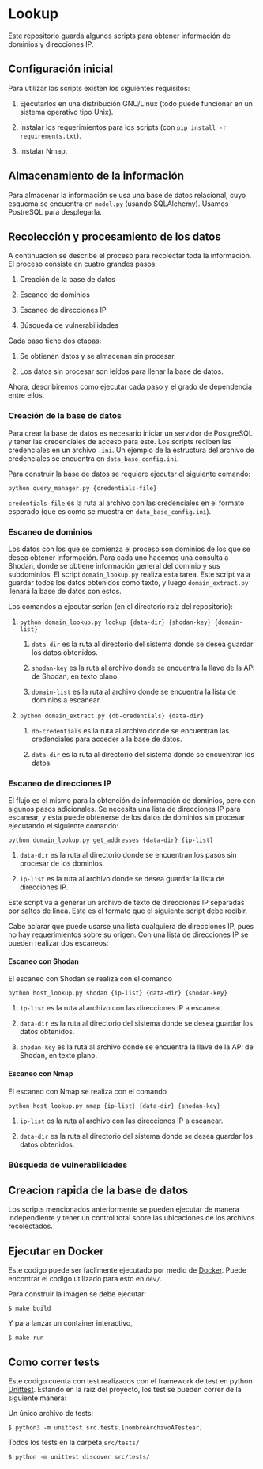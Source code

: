 # Lookup

Este repositorio guarda algunos scripts para obtener información de dominios y direcciones IP.

## Configuración inicial

Para utilizar los scripts existen los siguientes requisitos:

1. Ejecutarlos en una distribución GNU/Linux (todo puede funcionar en un sistema operativo tipo Unix).

2. Instalar los requerimientos para los scripts (con `pip install -r requirements.txt`).

3. Instalar Nmap.

## Almacenamiento de la información

Para almacenar la información se usa una base de datos relacional, cuyo esquema se encuentra en ```model.py``` (usando SQLAlchemy). Usamos PostreSQL para desplegarla.

## Recolección y procesamiento de los datos

A continuación se describe el proceso para recolectar toda la información. El proceso consiste en cuatro grandes pasos:

1. Creación de la base de datos

2. Escaneo de dominios

3. Escaneo de direcciones IP

4. Búsqueda de vulnerabilidades

Cada paso tiene dos etapas:

1. Se obtienen datos y se almacenan sin procesar.

2. Los datos sin procesar son leídos para llenar la base de datos.

Ahora, describiremos como ejecutar cada paso y el grado de dependencia entre ellos.

### Creación de la base de datos

Para crear la base de datos es necesario iniciar un servidor de PostgreSQL y tener las credenciales de acceso para este. Los scripts reciben las credenciales en un archivo `.ini`. Un ejemplo de la estructura del archivo de credenciales se encuentra en `data_base_config.ini`.

Para construir la base de datos se requiere ejecutar el siguiente comando:

```
python query_manager.py {credentials-file}
```

`credentials-file` es la ruta al archivo con las credenciales en el formato esperado (que es como se muestra en `data_base_config.ini`).

### Escaneo de dominios

Los datos con los que se comienza el proceso son dominios de los que se desea obtener información. Para cada uno hacemos una consulta a Shodan, donde se obtiene información general del dominio y sus subdominios. El script `domain_lookup.py` realiza esta tarea. Este script va a guardar todos los datos obtenidos como texto, y luego `domain_extract.py` llenará la base de datos con estos.

Los comandos a ejecutar serían (en el directorio raíz del repositorio):

1. `python domain_lookup.py lookup {data-dir} {shodan-key} {domain-list}`

    1. `data-dir` es la ruta al directorio del sistema donde se desea guardar los datos obtenidos.

    2. `shodan-key` es la ruta al archivo donde se encuentra la llave de la API de Shodan, en texto plano.
    
    3. `domain-list` es la ruta al archivo donde se encuentra la lista de dominios a escanear.

2. `python domain_extract.py {db-credentials} {data-dir}`

    1. `db-credentials` es la ruta al archivo donde se encuentran las credenciales para acceder a la base de datos.
    
    2. `data-dir` es la ruta al directorio del sistema donde se encuentran los datos.

### Escaneo de direcciones IP

El flujo es el mismo para la obtención de información de dominios, pero con algunos pasos adicionales. Se necesita una lista de direcciones IP para escanear, y esta puede obtenerse de los datos de dominios sin procesar ejecutando el siguiente comando:

```
python domain_lookup.py get_addresses {data-dir} {ip-list}
```

1. `data-dir` es la ruta al directorio donde se encuentran los pasos sin procesar de los dominios.

2. `ip-list` es la ruta al archivo donde se desea guardar la lista de direcciones IP.

Este script va a generar un archivo de texto de direcciones IP separadas por saltos de línea. Este es el formato que el siguiente script debe recibir.

Cabe aclarar que puede usarse una lista cualquiera de direcciones IP, pues no hay requerimientos sobre su origen. Con una lista de direcciones IP se pueden realizar dos escaneos:

#### Escaneo con Shodan

El escaneo con Shodan se realiza con el comando

```
python host_lookup.py shodan {ip-list} {data-dir} {shodan-key}
```

1. `ip-list` es la ruta al archivo con las direcciones IP a escanear.

2. `data-dir` es la ruta al directorio del sistema donde se desea guardar los datos obtenidos.

3. `shodan-key` es la ruta al archivo donde se encuentra la llave de la API de Shodan, en texto plano.

#### Escaneo con Nmap

El escaneo con Nmap se realiza con el comando

```
python host_lookup.py nmap {ip-list} {data-dir} {shodan-key}
```

1. `ip-list` es la ruta al archivo con las direcciones IP a escanear.

2. `data-dir` es la ruta al directorio del sistema donde se desea guardar los datos obtenidos.

### Búsqueda de vulnerabilidades



## Creacion rapida de la base de datos
Los scripts mencionados anteriormente se pueden ejecutar de manera independiente y tener un control total sobre las ubicaciones de los archivos recolectados. 

## Ejecutar en Docker

Este codigo puede ser faclimente ejecutado por medio de [Docker](https://www.docker.com/). Puede encontrar el codigo utilizado para esto en `dev/`.

Para construir la imagen se debe ejecutar:

    $ make build

Y para lanzar un container interactivo,

    $ make run


## Como correr tests

Este codigo cuenta con test realizados con el framework de test en python [Unittest](https://docs.python.org/3/library/unittest.html). Estando en la raíz del proyecto, los test se pueden correr de la siguiente manera:

Un único archivo de tests:

    $ python3 -m unittest src.tests.[nombreArchivoATestear]

Todos los tests en la carpeta `src/tests/`

    $ python -m unittest discover src/tests/
